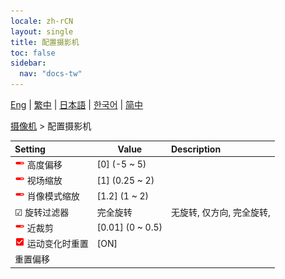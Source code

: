 ```yaml
---
locale: zh-rCN
layout: single
title: 配置摄影机
toc: false
sidebar:
  nav: "docs-tw"
---
```

[Eng](/dancexr/menu/2025.4/scene/config_camera) | [繁中](/tw/dancexr/menu/2025.4/scene/config_camera) | [日本語](/jp/dancexr/menu/2025.4/scene/config_camera) | [한국어](/kr/dancexr/menu/2025.4/scene/config_camera) | [简中](/zh/dancexr/menu/2025.4/scene/config_camera)

[摄像机](../menu#摄像机) > 配置摄影机



| Setting | Value | Description |
| :--- | --- | :--- |
|<nobr><img src="/images/icon/ic_slider.png" alt="slider icon"/> 高度偏移</nobr>| [0] (-5 ~ 5) | 
|<nobr><img src="/images/icon/ic_slider.png" alt="slider icon"/> 视场缩放</nobr>| [1] (0.25 ~ 2) | 
|<nobr><img src="/images/icon/ic_slider.png" alt="slider icon"/> 肖像模式缩放</nobr>| [1.2] (1 ~ 2) | 
|<nobr>☑ 旋转过滤器</nobr>| 完全旋转 | 无旋转, 仅方向, 完全旋转, 
|<nobr><img src="/images/icon/ic_slider.png" alt="slider icon"/> 近裁剪</nobr>| [0.01] (0 ~ 0.5) | 
|<nobr><img src="/images/icon/ic_check_on.png" alt="check on icon"/> 运动变化时重置</nobr>| [ON] | 
|<nobr> 重置偏移</nobr>|| 
